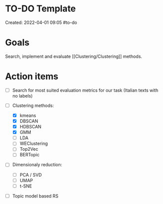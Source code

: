 # TO-DO Template
Created: 2022-04-01 09:05
#to-do 

# Goals
Search, implement and evaluate [[Clustering/Clustering]] methods.
# Action items
- [ ] Search for most suited evaluation metrics for our task (Italian texts with no labels)
- [ ] Clustering methods:
	- [x] kmeans
	- [x] DBSCAN
	- [x] HDBSCAN
	- [x] GMM
	- [ ] LDA
	- [ ] WEClustering
	- [ ] Top2Vec
	- [ ] BERTopic
- [ ] Dimensionaly reduction:
	- [ ] PCA / SVD
	- [ ] UMAP
	- [ ] t-SNE
- [ ] Topic model based RS

